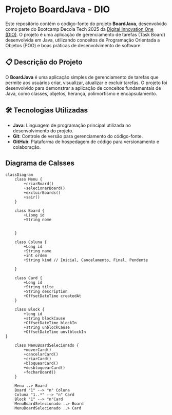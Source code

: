 # Projeto BoardJava - DIO

Este repositório contém o código-fonte do projeto **BoardJava**, desenvolvido como parte do Bootcamp Decola Tech 2025 da [Digital Innovation One (DIO)](https://www.dio.me/). O projeto é uma aplicação de gerenciamento de tarefas (Task Board) desenvolvida em Java, utilizando conceitos de Programação Orientada a Objetos (POO) e boas práticas de desenvolvimento de software.

## 📋 Descrição do Projeto

O **BoardJava** é uma aplicação simples de gerenciamento de tarefas que permite aos usuários criar, visualizar, atualizar e excluir tarefas. O projeto foi desenvolvido para demonstrar a aplicação de conceitos fundamentais de Java, como classes, objetos, herança, polimorfismo e encapsulamento.

## 🛠️ Tecnologias Utilizadas

- **Java**: Linguagem de programação principal utilizada no desenvolvimento do projeto.
- **Git**: Controle de versão para gerenciamento do código-fonte.
- **GitHub**: Plataforma de hospedagem de código para versionamento e colaboração.


## Diagrama de  Calsses

```mermaid
classDiagram
    class Menu {
        +criarBoard()
        +selecionarBoard()
        +excluirBoards()
        +sair()
    }
    
    class Board {
        +Liong id
        +String nome
        
        
    }
    
    class Coluna {
        +Long id
        +String name
        +int ordem
        +String kind // Inicial, Cancelamento, Final, Pendente
       
    }
    
    class Card {
        +Long id
        +String tilte
        +String description
        +OffsetDateTime createdAt        
    }

    class Block {
        +long id
        +string blockCause
        +OffsetDateTime blockIn
        +string unblockCause
        +OffsetDateTime unvlblockIn
}
    
    class MenuBoardSelecionado {
        +moverCard()
        +cancelarCard()
        +criarCard()
        +bloquearCard()
        +desbloquearCard()
        +fecharBoard()
    }
    
    Menu ..> Board
    Board "1" --> "n" Coluna
    Coluna "1..*" --> "n" Card
    Block "1" --> "n"Card
    MenuBoardSelecionado ..> Board
    MenuBoardSelecionado ..> Card
```
